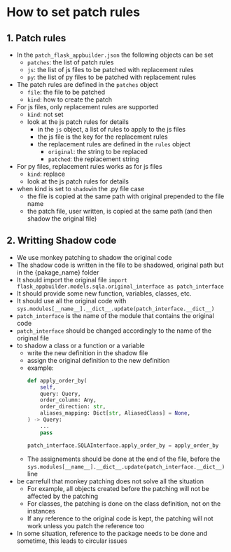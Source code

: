 # How to set patch rules

## 1. Patch rules

- In the `patch_flask_appbuilder.json` the following objects can be set
    - `patches`: the list of patch rules
    - `js`: the list of js files to be patched with replacement rules
    - `py`: the list of py files to be patched with replacement rules
- The patch rules are defined in the `patches` object
    - `file`: the file to be patched
    - `kind`: how to create the patch
- For js files, only replacement rules are supported
    - `kind`: not set
    - look at the js patch rules for details
        - in the `js` object, a list of rules to apply to the js files
        - the js file is the key for the replacement rules
        - the replacement rules are defined in the `rules` object
            - `original`: the string to be replaced
            - `patched`: the replacement string
- For py files, replacement rules works as for js files
    - `kind`: replace
    - look at the js patch rules for details
- when kind is set to `shadow`in the .py file case
    - the file is copied at the same path with original prepended to the file name
    - the patch file, user written, is copied at the same path (and then shadow the original file)

## 2. Writting Shadow code

- We use monkey patching to shadow the original code
- The shadow code is written in the file to be shadowed, original path but in the {pakage_name} folder
- It should import the original file `import flask_appbuilder.models.sqla.original_interface as patch_interface`
- It should provide some new function, variables, classes, etc.
- It should use all the original code with `sys.modules[__name__].__dict__.update(patch_interface.__dict__)`
- `patch_interface` is the name of the module that contains the original code
- `patch_interface` should be changed accordingly to the name of the original file
- to shadow a class or a function or a variable
    - write the new definition in the shadow file
    - assign the original definition to the new definition
    - example:
        ```python
        def apply_order_by(
            self,
            query: Query,
            order_column: Any,
            order_direction: str,
            aliases_mapping: Dict[str, AliasedClass] = None,
        ) -> Query:
            ...
            pass

        patch_interface.SQLAInterface.apply_order_by = apply_order_by
        ```
    - The assignements should be done at the end of the file, before the `sys.modules[__name__].__dict__.update(patch_interface.__dict__)` line
- be carrefull that monkey patching does not solve all the situation
    - For example, all objects created before the patching will not be affected by the patching
    - For classes, the patching is done on the class definition, not on the instances
    - If any reference to the original code is kept, the patching will not work unless you patch the reference too
- In some situation, reference to the package needs to be done and sometime, this leads to circular issues